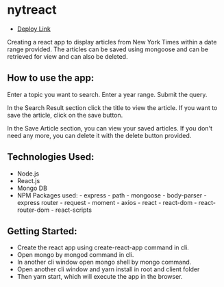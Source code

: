 # nytreact
* [Deploy Link](https://thawing-harbor-66764.herokuapp.com/)

Creating a react app to display articles from New York Times within a date range provided. The articles can be saved using mongoose and can be retrieved for view and can also be deleted.

## How to use the app:
Enter a topic you want to search.
Enter a year range.
Submit the query.

In the Search Result section click the title to view the article.
If you want to save the article, click on the save button.

In the Save Article section, you can view your saved articles.
If you don't need any more, you can delete it with the delete button provided.

## Technologies Used:
* Node.js
* React.js
* Mongo DB
* NPM Packages used: - express - path - mongoose - body-parser - express router - request - moment - axios - react - react-dom - react-router-dom - react-scripts

## Getting Started:
* Create the react app using create-react-app command in cli.
* Open mongo by mongod command in cli.
* In another cli window open mongo shell by mongo command.
* Open another cli window and yarn install in root and client folder
* Then yarn start, which will execute the app in the browser.
